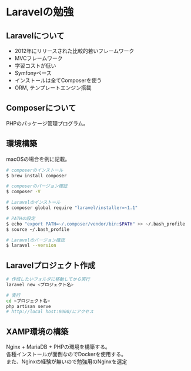 # Laravelの勉強

## Laravelについて

- 2012年にリリースされた比較的若いフレームワーク
- MVCフレームワーク
- 学習コストが低い
- Symfonyベース
- インストールは全てComposerを使う
- ORM, テンプレートエンジン搭載

## Composerについて

PHPのパッケージ管理プログラム。

## 環境構築

macOSの場合を例に記載。

```bash
# composerのインストール
$ brew install composer

# composerのバージョン確認
$ composer -V

# Laravelのインストール
$ composer global require "laravel/installer=~1.1"

# PATHの設定
$ echo "export PATH=~/.composer/vendor/bin:$PATH" >> ~/.bash_profile
$ source ~/.bash_profile

# Laravelのバージョン確認
$ laravel --version
```

## Laravelプロジェクト作成

```bash
# 作成したいフォルダに移動してから実行
laravel new <プロジェクト名>

# 実行
cd <プロジェクト名>
php artisan serve
# http://local host:8000/にアクセス
```

## XAMP環境の構築

Nginx + MariaDB + PHPの環境を構築する。  
各種インストールが面倒なのでDockerを使用する。  
また、Nginxの経験が無いので勉強用のNginxを選定
